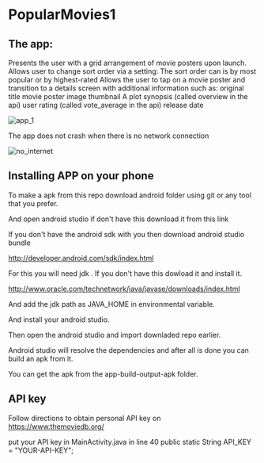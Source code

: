 # PopularMovies1

## The app:

Presents the user with a grid arrangement of movie posters upon launch.
Allows user to change sort order via a setting:
The sort order can is by most popular or by highest-rated
Allows the user to tap on a movie poster and transition to a details screen with additional information such as:
original title
movie poster image thumbnail
A plot synopsis (called overview in the api)
user rating (called vote_average in the api)
release date

![app_1](https://user-images.githubusercontent.com/29640816/54173438-93875f00-4447-11e9-9fb1-bea0fb9c9035.gif)

The app does not crash when there is no network connection

![no_internet](https://user-images.githubusercontent.com/29640816/54173529-f7118c80-4447-11e9-9415-7024cfbb9a9a.gif)

## Installing APP on your phone

To make a apk from this repo download android folder using git or any tool that you prefer.

And open android studio if don't have this download it from this link

If you don't have the android sdk with you then download android studio bundle

http://developer.android.com/sdk/index.html

For this you will need jdk . If you don't have this dowload it and install it.

http://www.oracle.com/technetwork/java/javase/downloads/index.html

And add the jdk path as JAVA_HOME in environmental variable.

And install your android studio.

Then open the android studio and import downladed repo earlier.

Android studio will resolve the dependencies and after all is done you can build an apk from it.

You can get the apk from the app-build-output-apk folder.

## API key

Follow directions to obtain personal API key on  https://www.themoviedb.org/

put your API key in MainActivity.java in line 40
public static String API_KEY = "YOUR-API-KEY";
